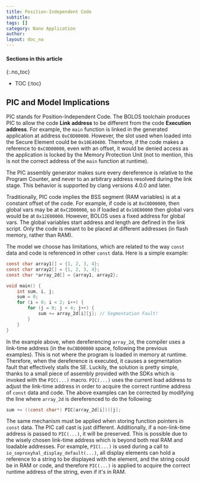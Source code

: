 ```yaml
---
title: Position-Independent Code
subtitle:
tags: []
category: Nano Application
author:
layout: doc_na
---
```


#### Sections in this article
{:.no_toc}
* TOC
{:toc}


## PIC and Model Implications

PIC stands for Position-Independent Code. The BOLOS toolchain produces PIC to allow the code **Link address** to be different from the code **Execution address**. For example, the `main` function is linked in the generated application at address `0xC0D00000`. However, the slot used when loaded into the Secure Element could be `0x10E40400`. Therefore, if the code makes a reference to `0xC0D00000`, even with an offset, it would be denied access as the application is locked by the Memory Protection Unit (not to mention, this is not the correct address of the `main` function at runtime).

The PIC assembly generator makes sure every dereference is relative to the Program Counter, and never to an arbitrary address resolved during the link stage. This behavior is supported by clang versions 4.0.0 and later.

Traditionally, PIC code implies the BSS segment (RAM variables) is at a constant offset of the code. For example, if code is at `0xC0D00000`, then global vars may be at `0xC2D00000`, so if loaded at `0x10E00000` then global vars would be at `0x12E00000`. However, BOLOS uses a fixed address for global vars. The global variables start address and length are defined in the link script. Only the code is meant to be placed at different addresses (in flash memory, rather than RAM).

The model we choose has limitations, which are related to the way `const` data and code is referenced in other `const` data. Here is a simple example:

``` c
const char array1[] = {1, 2, 3, 4};
const char array2[] = {1, 2, 3, 4};
const char *array_2d[] = {array1, array2};

void main() {
    int sum, i, j;
    sum = 0;
    for (i = 0; i < 2; i++) {
        for (j = 0; j < 4; j++) {
            sum += array_2d[i][j]; // Segmentation Fault!
        }
    }
}
```

In the example above, when dereferencing `array_2d`, the compiler uses a link-time address (in the `0xC0D00000` space, following the previous examples). This is not where the program is loaded in memory at runtime. Therefore, when the dereference is executed, it causes a segmentation fault that effectively stalls the SE. Luckily, the solution is pretty simple, thanks to a small piece of assembly provided with the SDKs which is invoked with the `PIC(...)` macro. `PIC(...)` uses the current load address to adjust the link-time address in order to acquire the correct runtime address of `const` data and code. The above examples can be corrected by modifying the line where `array_2d` is dereferenced to do the following:

``` c
sum += ((const char*) PIC(array_2d[i]))[j];
```

The same mechanism must be applied when storing function pointers in `const` data. The PIC call cast is just different. Additionally, if a non-link-time address is passed to `PIC(...)`, it will be preserved. This is possible due to the wisely chosen link-time address which is beyond both real RAM and loadable addresses. For example, `PIC(...)` is used during a call to `io_seproxyhal_display_default(...)`, all display elements can hold a reference to a string to be displayed with the element, and the string could be in RAM or code, and therefore `PIC(...)` is applied to acquire the correct runtime address of the string, even if it's in RAM.

